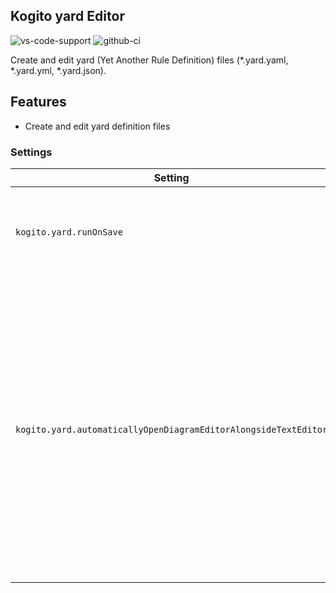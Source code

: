 ## Kogito yard Editor

![vs-code-support](https://img.shields.io/badge/Visual%20Studio%20Code-1.66.0+-blue.svg)
![github-ci](https://github.com/kiegroup/kie-tools/actions/workflows/monorepo_pr_ci_full.yml/badge.svg)

Create and edit yard (Yet Another Rule Definition) files (\*.yard.yaml, \*.yard.yml, \*.yard.json).

## Features

- Create and edit yard definition files

### Settings

| Setting                                                         | Description                                                                                                                                                                                                               | Default value                                                                    |
| --------------------------------------------------------------- | ------------------------------------------------------------------------------------------------------------------------------------------------------------------------------------------------------------------------- | -------------------------------------------------------------------------------- |
| `kogito.yard.runOnSave`                                         | Execute a command on each save operation of the yard file                                                                                                                                                                 | _empty_                                                                          |
| `kogito.yard.automaticallyOpenDiagramEditorAlongsideTextEditor` | When opening yard files, decide whether or not to open the Diagram Editor alongside the text editor. Regardless of the configured option, you can always open the yard Diagram Editor using the 'Open as Diagram' button. | `Ask next time` (possible: `Open automatically`, `Do not open`, `Ask next time`) |
